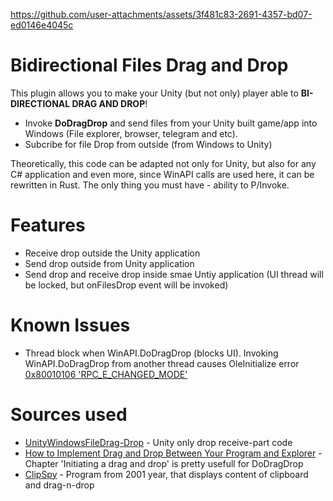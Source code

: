 https://github.com/user-attachments/assets/3f481c83-2691-4357-bd07-ed0146e4045c

# Bidirectional Files Drag and Drop
This plugin allows you to make your Unity (but not only) player able to **BI-DIRECTIONAL DRAG AND DROP**!<br/>
- Invoke **DoDragDrop** and send files from your Unity built game/app into Windows (File explorer, browser, telegram and etc).</br>
- Subcribe for file Drop from outside (from Windows to Unity)

Theoretically, this code can be adapted not only for Unity, but also for any C# application and even more, since WinAPI calls are used here, it can be rewritten in Rust. The only thing you must have - ability to P/Invoke.

# Features
- Receive drop outside the Unity application
- Send drop outside from Unity application
- Send drop and receive drop inside smae Untiy application (UI thread will be locked, but onFilesDrop event will be invoked)

# Known Issues
- Thread block when WinAPI.DoDragDrop (blocks UI). Invoking WinAPI.DoDragDrop from another thread causes OleInitialize error [0x80010106 'RPC_E_CHANGED_MODE'](https://learn.microsoft.com/en-us/openspecs/windows_protocols/ms-erref/705fb797-2175-4a90-b5a3-3918024b10b8)

# Sources used
- [UnityWindowsFileDrag-Drop](https://github.com/Bunny83/UnityWindowsFileDrag-Drop) - Unity only drop receive-part code
- [How to Implement Drag and Drop Between Your Program and Explorer](https://www.codeproject.com/Articles/840/How-to-Implement-Drag-and-Drop-Between-Your-Progra) - Chapter 'Initiating a drag and drop' is pretty usefull for DoDragDrop
- [ClipSpy](https://www.codeproject.com/Articles/168/ClipSpy) - Program from 2001 year, that displays content of clipboard and drag-n-drop

